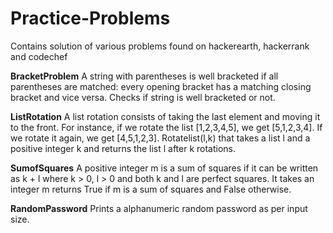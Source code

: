 # Practice-Problems

Contains solution of various problems found on hackerearth, hackerrank and codechef

**BracketProblem**
A string with parentheses is well bracketed if all parentheses are matched: every opening bracket has a matching closing bracket and vice versa.
Checks if string is well bracketed or not.

**ListRotation**
A list rotation consists of taking the last element and moving it to the front. For instance, if we rotate the list [1,2,3,4,5], we get [5,1,2,3,4]. If we rotate it again, we get [4,5,1,2,3]. Rotatelist(l,k) that takes a list l and a positive integer k and returns the list l after k rotations.

**SumofSquares** 
A positive integer m is a sum of squares if it can be written as k + l where k > 0, l > 0 and both k and l are perfect squares. It takes an integer m returns True if m is a sum of squares and False otherwise.

**RandomPassword**
Prints a alphanumeric random password as per input size.

